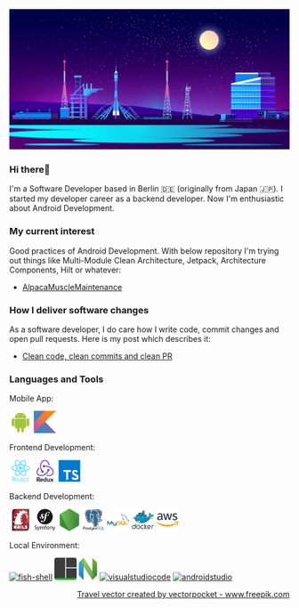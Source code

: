 <img src="./images/spaceport-base-night-with-rocket.jpg" />

### Hi there👋

I'm a Software Developer based in Berlin 🇩🇪 (originally from Japan 🇯🇵). I started my developer career as a backend developer. Now I'm enthusiastic about Android Development.

### My current interest

Good practices of Android Development. With below repository I'm trying out things like Multi-Module Clean Architecture, Jetpack, Architecture Components, Hilt or whatever:

- [AlpacaMuscleMaintenance](https://github.com/alpaca0984/AlpacaMuscleMaintenance)

### How I deliver software changes

As a software developer, I do care how I write code, commit changes and open pull requests. Here is my post which describes it:
- [Clean code, clean commits and clean PR](https://gooogle4747.medium.com/clean-code-clean-commits-and-clean-pr-c401e3ece89c)

### Languages and Tools

Mobile App:

<a href="https://developer.android.com" target="_blank"><img src="https://raw.githubusercontent.com/devicons/devicon/master/icons/android/android-original.svg" alt="android" width="40" height="40"/></a>
<a href="https://kotlinlang.org" target="_blank"><img src="https://raw.githubusercontent.com/devicons/devicon/master/icons/kotlin/kotlin-original.svg" alt="kotlin" width="40" height="40"/></a>

Frontend Development:

<a href="https://reactjs.org/" target="_blank"><img src="https://raw.githubusercontent.com/devicons/devicon/master/icons/react/react-original-wordmark.svg" alt="react" width="40" height="40"/></a>
<a href="https://redux.js.org/" target="_blank"><img src="./images/redux-logo.png" alt="redux" width="40" height="40"/></a>
<a href="https://www.typescriptlang.org/" target="_blank"><img src="https://raw.githubusercontent.com/devicons/devicon/master/icons/typescript/typescript-original.svg" alt="typescript" width="40" height="40"/></a>

Backend Development:

<a href="https://rubyonrails.org" target="_blank"><img src="https://raw.githubusercontent.com/devicons/devicon/master/icons/rails/rails-original-wordmark.svg" alt="rails" width="40" height="40" /></a>
<a href="https://symfony.com/" target="_blank"><img src="https://raw.githubusercontent.com/devicons/devicon/master/icons/symfony/symfony-original-wordmark.svg" alt="symfony" width="40" height="40" /></a>
<a href="https://nodejs.org/" target="_blank"><img src="https://raw.githubusercontent.com/devicons/devicon/master/icons/nodejs/nodejs-original.svg" alt="nodejs" width="40" height="40" /></a>
<a href="https://www.postgresql.org" target="_blank"><img src="https://raw.githubusercontent.com/devicons/devicon/master/icons/postgresql/postgresql-original-wordmark.svg" alt="postgresql" width="40" height="40" /></a>
<a href="https://www.mysql.com/" target="_blank"><img src="https://raw.githubusercontent.com/devicons/devicon/master/icons/mysql/mysql-original-wordmark.svg" alt="mysql" width="40" height="40" /></a>
<a href="https://www.docker.com/" target="_blank"><img src="https://raw.githubusercontent.com/devicons/devicon/master/icons/docker/docker-original-wordmark.svg" alt="docker" width="40" height="40" /></a>
<a href="https://aws.amazon.com" target="_blank"><img src="https://raw.githubusercontent.com/devicons/devicon/master/icons/amazonwebservices/amazonwebservices-original-wordmark.svg" alt="amazonwebservices" width="40" height="40" /></a>

Local Environment:

<a href="https://fishshell.com/" target="_blank"><img src="https://fishshell.com/assets/img/Terminal_Logo2_CRT_Flat.png" alt="fish-shell" width="40" height="40" /></a>
<a href="https://github.com/tmux/tmux/wiki" target="_blank"><img src="./images/tmux-logo.png" alt="tmux" width="40" height="40" /></a>
<a href="https://neovim.io/" target="_blank"><img src="./images/neovim-logo.png" alt="neovim" height="40" /></a>
<a href="https://code.visualstudio.com/" target="_blank"><img src="https://upload.wikimedia.org/wikipedia/commons/thumb/9/9a/Visual_Studio_Code_1.35_icon.svg/64px-Visual_Studio_Code_1.35_icon.svg.png" alt="visualstudiocode" width="40" height="40" /></a>
<a href="https://developer.android.com/studio" target="_blank"><img src="https://upload.wikimedia.org/wikipedia/commons/d/db/Android_Studio_Icon_2021.svg" alt="androidstudio" height="40" /></a>

<div align="right"><a href="https://www.freepik.com/vectors/travel">Travel vector created by vectorpocket - www.freepik.com</a></div>
